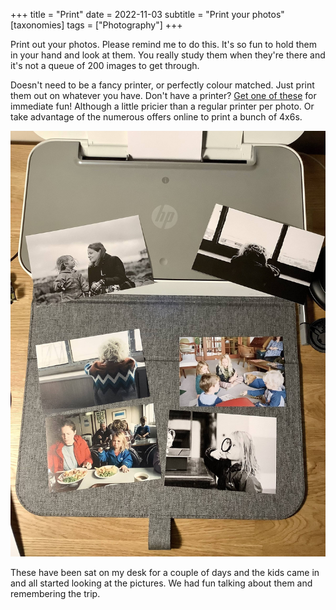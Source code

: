 +++
title =  "Print"
date =  2022-11-03
subtitle =  "Print your photos"
[taxonomies]
tags =  ["Photography"]
+++

Print out your photos. Please remind me to do this. It's so fun to hold them in your hand and look at them. You really study them when they're there and it's not a queue of 200 images to get through.

Doesn't need to be a fancy printer, or perfectly colour matched. Just print them out on whatever you have. Don't have a printer? [Get one of these](https://www.canon.co.uk/printers/selphy-compact-photo-printers/) for immediate fun! Although a little pricier than a regular printer per photo. Or take advantage of the numerous offers online to print a bunch of 4x6s.

![Print them out](print-photos-thumb.jpg "Print them out")

These have been sat on my desk for a couple of days and the kids came in and all started looking at the pictures. We had fun talking about them and remembering the trip.
